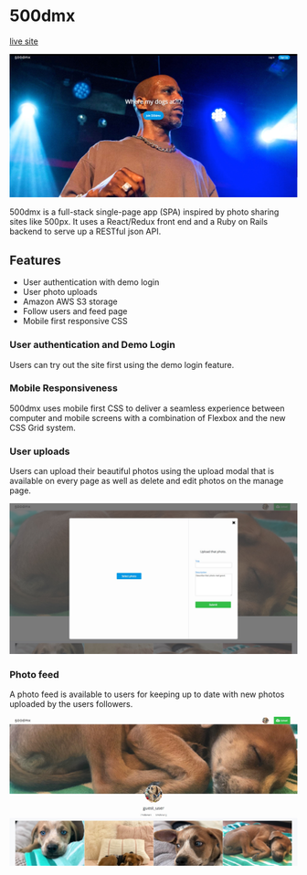 # 500dmx

[live site](https://fivehundreddmx.herokuapp.com)

![splash page](./docs/screenshots/splash.jpg "splash page")

500dmx is a full-stack single-page app (SPA) inspired by photo sharing sites like 500px. It uses a React/Redux front end and a Ruby on Rails backend to serve up a RESTful json API.

## Features
- User authentication with demo login
- User photo uploads
- Amazon AWS S3 storage
- Follow users and feed page
- Mobile first responsive CSS

### User authentication and Demo Login
Users can try out the site first using the demo login feature.

### Mobile Responsiveness
500dmx uses mobile first CSS to deliver a seamless experience between computer and mobile screens with a combination of Flexbox and the new CSS Grid system.

### User uploads
Users can upload their beautiful photos using the upload modal that is available on every page as well as delete and edit photos on the manage page.

![uploads](./docs/screenshots/upload.jpg "uploads")

### Photo feed
A photo feed is available to users for keeping up to date with new photos uploaded by the users followers.

![profile page](./docs/screenshots/profile.jpg "profile page")
